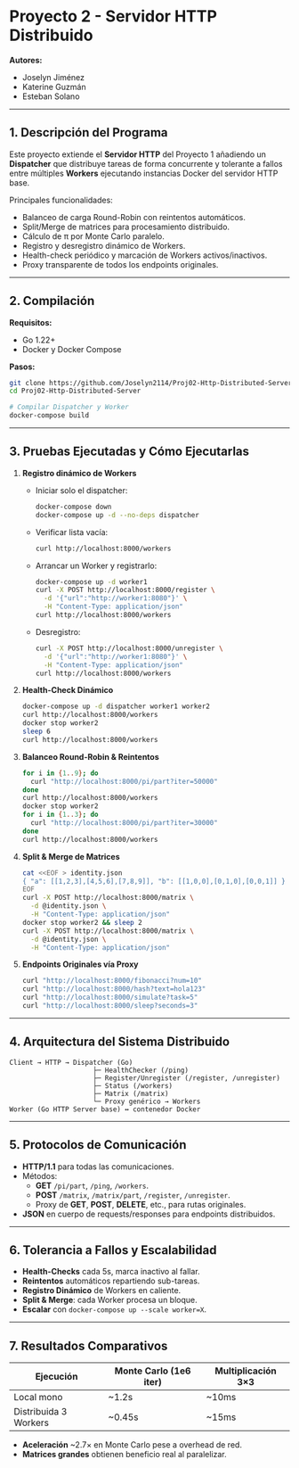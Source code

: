 # Proyecto 2 - Servidor HTTP Distribuido

**Autores:**
- Joselyn Jiménez  
- Katerine Guzmán  
- Esteban Solano  

---

## 1. Descripción del Programa
Este proyecto extiende el **Servidor HTTP** del Proyecto 1 añadiendo un **Dispatcher** que distribuye tareas de forma concurrente y tolerante a fallos entre múltiples **Workers** ejecutando instancias Docker del servidor HTTP base.

Principales funcionalidades:
- Balanceo de carga Round-Robin con reintentos automáticos.
- Split/Merge de matrices para procesamiento distribuido.
- Cálculo de π por Monte Carlo paralelo.
- Registro y desregistro dinámico de Workers.
- Health-check periódico y marcación de Workers activos/inactivos.
- Proxy transparente de todos los endpoints originales.

---

## 2. Compilación

**Requisitos:**
- Go 1.22+
- Docker y Docker Compose

**Pasos:**
```bash
git clone https://github.com/Joselyn2114/Proj02-Http-Distributed-Server.git
cd Proj02-Http-Distributed-Server

# Compilar Dispatcher y Worker
docker-compose build
```

---

## 3. Pruebas Ejecutadas y Cómo Ejecutarlas

1. **Registro dinámico de Workers**  
   - Iniciar solo el dispatcher:  
     ```bash
     docker-compose down
     docker-compose up -d --no-deps dispatcher
     ```  
   - Verificar lista vacía:  
     ```bash
     curl http://localhost:8000/workers
     ```  
   - Arrancar un Worker y registrarlo:  
     ```bash
     docker-compose up -d worker1
     curl -X POST http://localhost:8000/register \
       -d '{"url":"http://worker1:8080"}' \
       -H "Content-Type: application/json"
     curl http://localhost:8000/workers
     ```
   - Desregistro:  
     ```bash
     curl -X POST http://localhost:8000/unregister \
       -d '{"url":"http://worker1:8080"}' \
       -H "Content-Type: application/json"
     curl http://localhost:8000/workers
     ```

2. **Health-Check Dinámico**  
   ```bash
   docker-compose up -d dispatcher worker1 worker2
   curl http://localhost:8000/workers
   docker stop worker2
   sleep 6
   curl http://localhost:8000/workers
   ```

3. **Balanceo Round-Robin & Reintentos**  
   ```bash
   for i in {1..9}; do
     curl "http://localhost:8000/pi/part?iter=50000"
   done
   curl http://localhost:8000/workers
   docker stop worker2
   for i in {1..3}; do
     curl "http://localhost:8000/pi/part?iter=30000"
   done
   curl http://localhost:8000/workers
   ```

4. **Split & Merge de Matrices**  
   ```bash
   cat <<EOF > identity.json
   { "a": [[1,2,3],[4,5,6],[7,8,9]], "b": [[1,0,0],[0,1,0],[0,0,1]] }
   EOF
   curl -X POST http://localhost:8000/matrix \
     -d @identity.json \
     -H "Content-Type: application/json"
   docker stop worker2 && sleep 2
   curl -X POST http://localhost:8000/matrix \
     -d @identity.json \
     -H "Content-Type: application/json"
   ```

5. **Endpoints Originales vía Proxy**  
   ```bash
   curl "http://localhost:8000/fibonacci?num=10"
   curl "http://localhost:8000/hash?text=hola123"
   curl "http://localhost:8000/simulate?task=5"
   curl "http://localhost:8000/sleep?seconds=3"
   ```

---

## 4. Arquitectura del Sistema Distribuido

```
Client → HTTP → Dispatcher (Go)
                     ├─ HealthChecker (/ping)
                     ├─ Register/Unregister (/register, /unregister)
                     ├─ Status (/workers)
                     ├─ Matrix (/matrix)
                     └─ Proxy genérico → Workers
Worker (Go HTTP Server base) ↔ contenedor Docker
```

---

## 5. Protocolos de Comunicación

- **HTTP/1.1** para todas las comunicaciones.
- Métodos:
  - **GET** `/pi/part`, `/ping`, `/workers`.
  - **POST** `/matrix`, `/matrix/part`, `/register`, `/unregister`.
  - Proxy de **GET**, **POST**, **DELETE**, etc., para rutas originales.
- **JSON** en cuerpo de requests/responses para endpoints distribuidos.

---

## 6. Tolerancia a Fallos y Escalabilidad

- **Health-Checks** cada 5s, marca inactivo al fallar.
- **Reintentos** automáticos repartiendo sub-tareas.
- **Registro Dinámico** de Workers en caliente.
- **Split & Merge**: cada Worker procesa un bloque.
- **Escalar** con `docker-compose up --scale worker=X`.

---

## 7. Resultados Comparativos

| Ejecución     | Monte Carlo (1e6 iter) | Multiplicación 3×3 |
|---------------|------------------------|--------------------|
| Local mono    | ~1.2s                  | ~10ms              |
| Distribuida 3 Workers | ~0.45s                | ~15ms              |

- **Aceleración** ~2.7× en Monte Carlo pese a overhead de red.
- **Matrices grandes** obtienen beneficio real al paralelizar.
